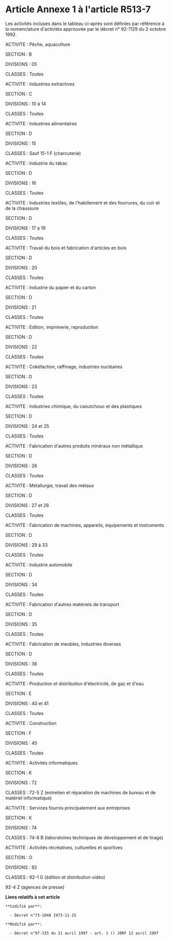 # Article Annexe 1 à l'article R513-7

Les activités incluses dans le tableau ci-après sont définies par référence à la nomenclature d'activités approuvée par le
décret n° 92-1129 du 2 octobre 1992.

ACTIVITE : Pêche, aquaculture

SECTION : B

DIVISIONS : 05

CLASSES : Toutes

ACTIVITE : Industries extractives

SECTION : C

DIVISIONS : 10 à 14

CLASSES : Toutes

ACTIVITE : Industries alimentaires

SECTION : D

DIVISIONS : 15

CLASSES : Sauf 15-1 F (charcuterie)

ACTIVITE : Industrie du tabac

SECTION : D

DIVISIONS : 16

CLASSES : Toutes

ACTIVITE : Industries textiles, de l'habillement et des fourrures, du cuir et de la chaussure

SECTION : D

DIVISIONS : 17 à 19

CLASSES : Toutes

ACTIVITE : Travail du bois et fabrication d'articles en bois

SECTION : D

DIVISIONS : 20

CLASSES : Toutes

ACTIVITE : Industrie du papier et du carton

SECTION : D

DIVISIONS : 21

CLASSES : Toutes

ACTIVITE : Edition, imprimerie, reproduction

SECTION : D

DIVISIONS : 22

CLASSES : Toutes

ACTIVITE : Cokéfaction, raffinage, industries nucléaires

SECTION : D

DIVISIONS : 23

CLASSES : Toutes

ACTIVITE : Industries chimique, du caoutchouc et des plastiques

SECTION : D

DIVISIONS : 24 et 25

CLASSES : Toutes

ACTIVITE : Fabrication d'autres produits minéraux non métallique

SECTION : D

DIVISIONS : 26

CLASSES : Toutes

ACTIVITE : Métallurgie, travail des métaux

SECTION : D

DIVISIONS : 27 et 28

CLASSES : Toutes

ACTIVITE : Fabrication de machines, appareils, équipements et instruments

SECTION : D

DIVISIONS : 29 à 33

CLASSES : Toutes

ACTIVITE : Industrie automobile

SECTION : D

DIVISIONS : 34

CLASSES : Toutes

ACTIVITE : Fabrication d'autres matériels de transport

SECTION : D

DIVISIONS : 35

CLASSES : Toutes

ACTIVITE : Fabrication de meubles, industries diverses

SECTION : D

DIVISIONS : 36

CLASSES : Toutes

ACTIVITE : Production et distribution d'électricité, de gaz et d'eau

SECTION : E

DIVISIONS : 40 et 41

CLASSES : Toutes

ACTIVITE : Construction

SECTION : F

DIVISIONS : 45

CLASSES : Toutes

ACTIVITE : Activités informatiques

SECTION : K

DIVISIONS : 72

CLASSES : 72-5 Z (entretien et réparation de machines de bureau et de matériel informatique)

ACTIVITE : Services fournis principalement aux entreprises

SECTION : K

DIVISIONS : 74

CLASSES : 74-8 B (laboratoires techniques de développement et de tirage)

ACTIVITE : Activités récréatives, culturelles et sportives

SECTION : O

DIVISIONS : 92

CLASSES : 92-1 G (édition et distribution vidéo)

92-4 Z (agences de presse)

**Liens relatifs à cet article**

	**Codifié par**:

	  - Décret n°73-1048 1973-11-15

	**Modifié par**:

	  - Décret n°97-333 du 11 avril 1997 - art. 1 () JORF 12 avril 1997
